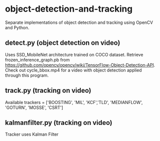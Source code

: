 # object-detection-and-tracking
Separate implementations of object detection and tracking using OpenCV and Python.

## detect.py (object detection on video)
Uses SSD_MobileNet architecture trained on COCO dataset. Retrieve frozen_inference_graph.pb from https://github.com/opencv/opencv/wiki/TensorFlow-Object-Detection-API. Check out cycle_bbox.mp4 for a video with object detection applied through this program.

## track.py (tracking on video)
Available trackers = ['BOOSTING', 'MIL', 'KCF','TLD', 'MEDIANFLOW', 'GOTURN', 'MOSSE', 'CSRT'] 

## kalmanfilter.py (tracking on video)
Tracker uses Kalman Filter

